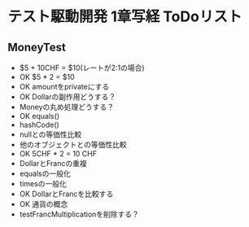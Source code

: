 # テスト駆動開発 1章写経 ToDoリスト

## MoneyTest
- $5 + 10CHF = $10(レートが2:1の場合)
- OK $5 * 2 = $10
- OK amountをprivateにする
- OK Dollarの副作用どうする？
- Moneyの丸め処理どうする？
- OK equals()
- hashCode()
- nullとの等価性比較
- 他のオブジェクトとの等価性比較
- OK 5CHF * 2 = 10 CHF
- DollarとFrancの重複
- equalsの一般化
- timesの一般化
- OK DollarとFrancを比較する
- OK 通貨の概念
- testFrancMultiplicationを削除する？
